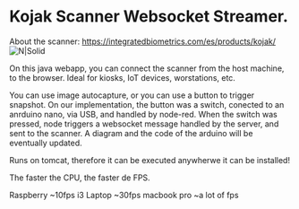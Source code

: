 # Kojak Scanner Websocket Streamer.

About the scanner:
https://integratedbiometrics.com/es/products/kojak/
![N|Solid](https://integratedbiometrics.com/wp-content/uploads/2016/01/FBI-Appendix-F-Certified-FAP-60-10-Print-Roll-Scanner.jpg)


On this java webapp, you can connect the scanner from the host machine, to the browser. Ideal for kiosks, IoT devices, worstations, etc.

You can use image autocapture, or you can use a button to trigger snapshot. On our implementation, the button was a switch, conected to an anrduino nano, via USB, and handled by node-red. When the switch was pressed, node triggers a websocket message handled by the server, and sent to the scanner.
A diagram and the code of the arduino will be eventually updated.

Runs on tomcat, therefore it can be executed anywherwe it can be installed!

The faster the CPU, the faster de FPS.

Raspberry ~10fps
i3 Laptop ~30fps
macbook pro ~a lot of fps
  



